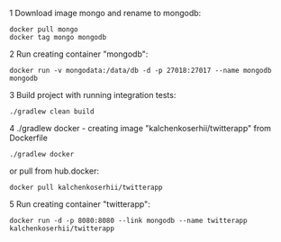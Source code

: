 1 Download image mongo and rename to mongodb:

    docker pull mongo
    docker tag mongo mongodb

2 Run creating container "mongodb":

    docker run -v mongodata:/data/db -d -p 27018:27017 --name mongodb mongodb

3 Build project with running integration tests:

    ./gradlew clean build

4 ./gradlew docker - creating image "kalchenkoserhii/twitterapp" from Dockerfile

    ./gradlew docker

or pull from hub.docker:

    docker pull kalchenkoserhii/twitterapp

5 Run creating container "twitterapp":
    
    docker run -d -p 8080:8080 --link mongodb --name twitterapp kalchenkoserhii/twitterapp
